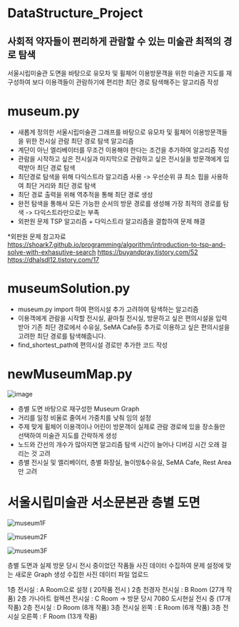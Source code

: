 # DataStructure_Project

## 사회적 약자들이 편리하게 관람할 수 있는 미술관 최적의 경로 탐색 ##
서울시립미술관 도면을 바탕으로 유모차 및 휠체어 이용방문객을 위한 미술관 지도를 재구성하여 보다 이용객들이 관람하기에 편리한 최단 경로 탐색해주는 알고리즘 작성

# museum.py 
- 새롭게 정의한 서울시립미술관 그래프를 바탕으로 유모차 및 휠체어 이용방문객들을 위한 전시실 관람 최단 경로 탐색 알고리즘 
- 계단이 아닌 엘리베이터를 무조건 이용해야 한다는 조건을 추가하여 알고리즘 작성
- 관람을 시작하고 싶은 전시실과 마지막으로 관람하고 싶은 전시실을 방문객에게 입력받아 최단 경로 탐색
- 최단경로 탐색을 위해 다익스트라 알고리즘 사용 -> 우선순위 큐 최소 힙을 사용하여 최단 거리와 최단 경로 탐색
- 최단 경로 출력을 위해 역추적을 통해 최단 경로 생성
- 완전 탐색을 통해서 모든 가능한 순서의 방문 경로를 생성해 가장 최적의 경로를 탐색 -> 다익스트라만으로는 부족
- 외판원 문제 TSP 알고리즘 + 다익스트라 알고리즘을 결합하여 문제 해결
  
*외판원 문제 참고자료
https://shoark7.github.io/programming/algorithm/introduction-to-tsp-and-solve-with-exhasutive-search
https://buyandpray.tistory.com/52
https://dhalsdl12.tistory.com/17

# museumSolution.py
- museum.py import 하여 편의시설 추가 고려하여 탐색하는 알고리즘
- 이용객에게 관람을 시작할 전시실, 끝마칠 전시실, 방문하고 싶은 편의시설을 입력받아 기존 최단 경로에서 수유실, SeMA Cafe등 추가로 이용하고 싶은 편의시설을 고려한 최단 경로를 탐색해줍니다.
- find_shortest_path에 편의시설 경로만 추가한 코드 작성

# newMuseumMap.py
![image](https://github.com/askjiyun/DataStructure_Project/assets/104126233/ff0c63c9-b98c-42db-83e8-04a3f6e2ea33)

- 층별 도면 바탕으로 재구성한 Museum Graph 
- 거리를 일정 비율로 줄여서 가중치를 낮춰 임의 설정
- 주제 맞게 휠체어 이용객이나 어린이 방문객이 실제로 관람 경로에 있을 장소들만 선택하여 미술관 지도를 간략하게 생성
- 노드와 간선의 개수가 많아지면 알고리즘 탐색 시간이 늘어나 디버깅 시간 오래 걸리는 것 고려
- 층별 전시실 및 엘리베이터, 층별 화장실, 놀이방&수유실, SeMA Cafe, Rest Area만 고려

# 서울시립미술관 서소문본관 층별 도면
![museum1F](https://github.com/askjiyun/DataStructure_Project/assets/104126233/52cb371c-37d2-495a-9af5-91b71f215da8)

![museum2F](https://github.com/askjiyun/DataStructure_Project/assets/104126233/29d64a0b-827c-43e4-b5ef-bf437317bdee)

![museum3F](https://github.com/askjiyun/DataStructure_Project/assets/104126233/58ac0b8b-2597-40b9-9398-7d373dfb0907)

층별 도면과 실제 방문 당시 전시 중이었던 작품들 사진 데이터 수집하여 문제 설정에 맞는 새로운 Graph 생성
수집한 사진 데이터 파일 업로드 

1층 전시실 : A Room으로 설정 ( 20작품 전시 )
2층 천경자 전시실 : B Room  (27개 작품)
2층 가나아트 컬렉션 전시실 : C Room -> 방문 당시 7080 도시현실 전시 중 (17개 작품) 
2층 전시실 : D Room (8개 작품)
3층 전시실 왼쪽 : E Room (6개 작품)
3층 전시실 오른쪽 : F Room (13개 작품) 


